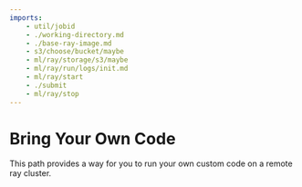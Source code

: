 ```yaml
---
imports:
    - util/jobid
    - ./working-directory.md
    - ./base-ray-image.md
    - s3/choose/bucket/maybe
    - ml/ray/storage/s3/maybe
    - ml/ray/run/logs/init.md
    - ml/ray/start
    - ./submit
    - ml/ray/stop
---
```


# Bring Your Own Code

This path provides a way for you to run your own custom code on a remote ray cluster.
